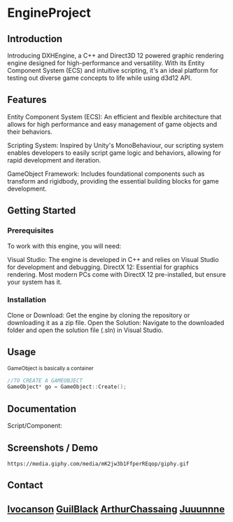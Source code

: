 # EngineProject
 
## Introduction
Introducing DXHEngine, a C++ and Direct3D 12 powered graphic rendering engine designed for high-performance and versatility. With its Entity Component System (ECS) and intuitive scripting, it's an ideal platform for testing out diverse game concepts to life while using d3d12 API.

## Features
Entity Component System (ECS): An efficient and flexible architecture that allows for high performance and easy management of game objects and their behaviors.

Scripting System: Inspired by Unity's MonoBehaviour, our scripting system enables developers to easily script game logic and behaviors, allowing for rapid development and iteration.

GameObject Framework: Includes foundational components such as transform and rigidbody, providing the essential building blocks for game development.

## Getting Started
### Prerequisites
To work with this engine, you will need:

Visual Studio: The engine is developed in C++ and relies on Visual Studio for development and debugging.
DirectX 12: Essential for graphics rendering. Most modern PCs come with DirectX 12 pre-installed, but ensure your system has it.

### Installation
Clone or Download: Get the engine by cloning the repository or downloading it as a zip file.
Open the Solution: Navigate to the downloaded folder and open the solution file (.sln) in Visual Studio.

## Usage
<sub>GameObject is basically a container</sub>
```cpp
//TO CREATE A GAMEOBJECT
GameObject* go = GameObject::Create();
```

## Documentation


Script/Component:

## Screenshots / Demo
`
https://media.giphy.com/media/mK2jw3b1FfperREqop/giphy.gif
`

## Contact
[lvocanson](https://github.com/lvocanson)
[GuilBlack](https://github.com/GuilBlack)
[ArthurChassaing](https://github.com/ArthurChassaing)
[Juuunnne](https://github.com/Juuunnne)
---
